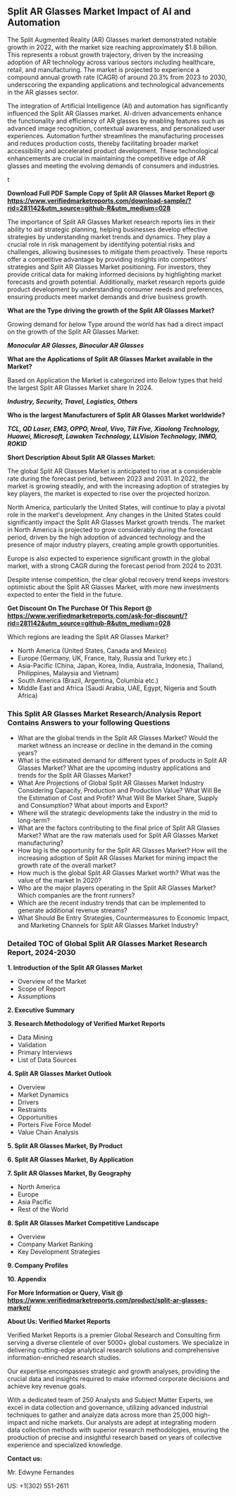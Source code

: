 <h2>Split AR Glasses Market Impact of AI and Automation</h2><p>The Split Augmented Reality (AR) Glasses market demonstrated notable growth in 2022, with the market size reaching approximately $1.8 billion. This represents a robust growth trajectory, driven by the increasing adoption of AR technology across various sectors including healthcare, retail, and manufacturing. The market is projected to experience a compound annual growth rate (CAGR) of around 20.3% from 2023 to 2030, underscoring the expanding applications and technological advancements in the AR glasses sector.</p><p>The integration of Artificial Intelligence (AI) and automation has significantly influenced the Split AR Glasses market. AI-driven advancements enhance the functionality and efficiency of AR glasses by enabling features such as advanced image recognition, contextual awareness, and personalized user experiences. Automation further streamlines the manufacturing processes and reduces production costs, thereby facilitating broader market accessibility and accelerated product development. These technological enhancements are crucial in maintaining the competitive edge of AR glasses and meeting the evolving demands of consumers and industries.</p>t</p><p id="" class=""><strong>Download Full PDF Sample Copy of Split AR Glasses Market Report @ <a href="https://www.verifiedmarketreports.com/download-sample/?rid=281142&utm_source=github-R&utm_medium=028" target="_blank">https://www.verifiedmarketreports.com/download-sample/?rid=281142&utm_source=github-R&utm_medium=028</a></strong></p><p>The importance of&nbsp;Split AR Glasses Market research reports lies in their ability to aid strategic planning, helping businesses develop effective strategies by understanding market trends and dynamics. They play a crucial role in risk management by identifying potential risks and challenges, allowing businesses to mitigate them proactively. These reports offer a competitive advantage by providing insights into competitors' strategies and Split AR Glasses Market positioning. For investors, they provide critical data for making informed decisions by highlighting market forecasts and growth potential. Additionally, market research reports guide product development by understanding consumer needs and preferences, ensuring products meet market demands and drive business growth.</p><p><strong>What are the&nbsp;Type driving the growth of the Split AR Glasses Market?</strong></p><p id="" class="">Growing demand for below Type around the world has had a direct impact on the growth of the Split AR Glasses Market:</p><em><strong>Monocular AR Glasses, Binocular AR Glasses</strong></em></p><strong>What are the&nbsp;Applications&nbsp;of Split AR Glasses Market available in the Market?</strong></p><p id="" class="">Based on Application the Market is categorized into Below types that held the largest Split AR Glasses Market share In 2024.</p><em><strong>Industry, Security, Travel, Logistics, Others</strong></em></p><strong>Who is the largest Manufacturers of Split AR Glasses Market worldwide?</strong></p><p><em><strong>TCL, QD Laser, EM3, OPPO, Nreal, Vivo, Tilt Five, Xiaolong Technology, Huawei, Microsoft, Lawaken Technology, LLVision Technology, INMO, ROKID</strong></em></p><p id="" class=""><strong>Short Description About Split AR Glasses Market:</strong></p><p>The global Split AR Glasses Market is anticipated to rise at a considerable rate during the forecast period, between 2023 and 2031. In 2022, the market is growing steadily, and with the increasing adoption of strategies by key players, the market is expected to rise over the projected horizon.</p><p>North America, particularly the United States, will continue to play a pivotal role in the market's development. Any changes in the United States could significantly impact the Split AR Glasses Market growth trends. The market in North America is projected to grow considerably during the forecast period, driven by the high adoption of advanced technology and the presence of major industry players, creating ample growth opportunities.</p><p>Europe is also expected to experience significant growth in the global market, with a strong CAGR during the forecast period from 2024 to 2031.</p><p>Despite intense competition, the clear global recovery trend keeps investors optimistic about the Split AR Glasses Market, with more new investments expected to enter the field in the future.</p><p id="" class=""><strong>Get Discount On The Purchase Of This Report @ <a href="https://www.verifiedmarketreports.com/ask-for-discount/?rid=281142&utm_source=github-R&utm_medium=028" target="_blank">https://www.verifiedmarketreports.com/ask-for-discount/?rid=281142&utm_source=github-R&utm_medium=028</a></strong></p>Which regions are leading the Split AR Glasses Market?</p><ul><li>North America (United States, Canada and Mexico)</li><li>Europe (Germany, UK, France, Italy, Russia and Turkey etc.)</li><li>Asia-Pacific (China, Japan, Korea, India, Australia, Indonesia, Thailand, Philippines, Malaysia and Vietnam)</li><li>South America (Brazil, Argentina, Columbia etc.)</li><li>Middle East and Africa (Saudi Arabia, UAE, Egypt, Nigeria and South Africa)</li></ul><h3 id="" class="">This Split AR Glasses Market Research/Analysis Report Contains Answers to your following Questions</h3><ul><li>What are the global trends in the Split AR Glasses Market? Would the market witness an increase or decline in the demand in the coming years?</li><li>What is the estimated demand for different types of products in Split AR Glasses Market? What are the upcoming industry applications and trends for the Split AR Glasses Market?</li><li>What Are Projections of Global Split AR Glasses Market Industry Considering Capacity, Production and Production Value? What Will Be the Estimation of Cost and Profit? What Will Be Market Share, Supply and Consumption? What about imports and Export?</li><li>Where will the strategic developments take the industry in the mid to long-term?</li><li>What are the factors contributing to the final price of Split AR Glasses Market? What are the raw materials used for Split AR Glasses Market manufacturing?</li><li>How big is the opportunity for the Split AR Glasses Market? How will the increasing adoption of Split AR Glasses Market for mining impact the growth rate of the overall market?</li><li>How much is the global Split AR Glasses Market worth? What was the value of the market In 2020?</li><li>Who are the major players operating in the Split AR Glasses Market? Which companies are the front runners?</li><li>Which are the recent industry trends that can be implemented to generate additional revenue streams?</li><li>What Should Be Entry Strategies, Countermeasures to Economic Impact, and Marketing Channels for Split AR Glasses Market Industry?</li></ul><h3 id="" class="">Detailed TOC of Global Split AR Glasses Market Research Report, 2024-2030</h3><p id="" class=""><strong>1. Introduction of the Split AR Glasses Market</strong></p><ul><li>Overview of the Market</li><li>Scope of Report</li><li>Assumptions</li></ul><p id="" class=""><strong>2. Executive Summary</strong></p><p id="" class=""><strong>3. Research Methodology of Verified Market Reports</strong></p><ul><li>Data Mining</li><li>Validation</li><li>Primary Interviews</li><li>List of Data Sources</li></ul><p id="" class=""><strong>4. Split AR Glasses Market Outlook</strong></p><ul><li>Overview</li><li>Market Dynamics</li><li>Drivers</li><li>Restraints</li><li>Opportunities</li><li>Porters Five Force Model</li><li>Value Chain Analysis</li></ul><p id="" class=""><strong>5. Split AR Glasses Market, By Product</strong></p><p id="" class=""><strong>6. Split AR Glasses Market, By Application</strong></p><p id="" class=""><strong>7. Split AR Glasses Market, By Geography</strong></p><ul><li>North America</li><li>Europe</li><li>Asia Pacific</li><li>Rest of the World</li></ul><p id="" class=""><strong>8. Split AR Glasses Market Competitive Landscape</strong></p><ul><li>Overview</li><li>Company Market Ranking</li><li>Key Development Strategies</li></ul><p id="" class=""><strong>9. Company Profiles</strong></p><p id="" class=""><strong>10. Appendix</strong></p><p id="" class=""><strong>For More Information or Query, Visit @ <a href="https://www.verifiedmarketreports.com/product/split-ar-glasses-market/" target="_blank">https://www.verifiedmarketreports.com/product/split-ar-glasses-market/</a></strong></p><p id="" class=""><strong>About Us: Verified Market Reports</strong></p><p id="" class="">Verified Market Reports is a premier Global Research and Consulting firm serving a diverse clientele of over 5000+ global customers. We specialize in delivering cutting-edge analytical research solutions and comprehensive information-enriched research studies.</p><p id="" class="">Our expertise encompasses strategic and growth analyses, providing the crucial data and insights required to make informed corporate decisions and achieve key revenue goals.</p><p id="" class="">With a dedicated team of 250 Analysts and Subject Matter Experts, we excel in data collection and governance, utilizing advanced industrial techniques to gather and analyze data across more than 25,000 high-impact and niche markets. Our analysts are adept at integrating modern data collection methods with superior research methodologies, ensuring the production of precise and insightful research based on years of collective experience and specialized knowledge.</p><p id="" class=""><strong>Contact us:</strong></p><p id="" class="">Mr. Edwyne Fernandes</p><p id="" class="">US: +1(302) 551-2611</p>